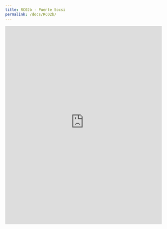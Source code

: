 ```yaml
---
title: RC02b - Puente Socsi
permalink: /docs/RC02b/
---
```


<iframe width="100%" height="640" allowfullscreen style="border-style:none;" src="https://cavep-undc-hosting.netlify.com/sites/RC02b/app-files/"></iframe>
